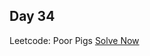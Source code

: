 ## Day 34

Leetcode: Poor Pigs
[Solve Now](https://leetcode.com/problems/poor-pigs/?envType=daily-question&envId=2023-10-29)
